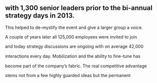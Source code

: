 ## with 1,300 senior leaders prior to the bi-annual strategy days in 2013.

This helped to de-mystify the event and give a larger group a voice.

A couple of years later all 125,000 employees were invited to join

and today strategy discussions are ongoing with on average 42,000

interactions every day. Mobilization and the ability to ﬁne-tune has

become part of the company’s fabric. The real competitive advantage

stems not from a few highly guarded ideas but the permanent